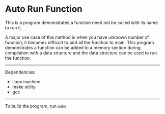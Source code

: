 Auto Run Function
===
This is a program demonstrates a function need not be
called with its name to run it.

A major use case of this method is when you have unknown
number of function, it becomes difficult to add all the
function to main. This program demonstrates a function can
be added to a memory section during compilation with a
data structure and the data structure can be used to run
the function.

---
Dependencies:
* linux machine
* make utility
* gcc

---
To build the program, run ```make```
